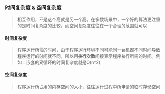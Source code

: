 ### 时间复杂度 & 空间复杂度

> 相互作用，不是这个高就是另一个高。在多数场景中，一个好的算法更注重的是时间复杂度的比较，而空间复杂度往往在一个合理的范围就可以

#### 时间复杂度

> 程序运行所需的时间，由于程序运行环境不同可能同一台机器不同时间导致程序运行的时间就不同，所以用**执行次数**间接表示程序执行所需的时间。例如：嵌套的双循环的时间复杂度就是O\(n^2\)

#### 空间复杂度

> 程序运行所占用的内存空间的大小，往往运行过程中所申请的临时存储空间



